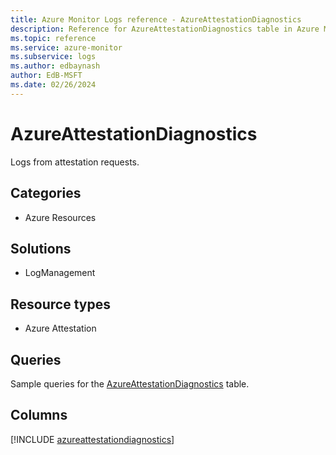 ```yaml
---
title: Azure Monitor Logs reference - AzureAttestationDiagnostics
description: Reference for AzureAttestationDiagnostics table in Azure Monitor Logs.
ms.topic: reference
ms.service: azure-monitor
ms.subservice: logs
ms.author: edbaynash
author: EdB-MSFT
ms.date: 02/26/2024
---
```


# AzureAttestationDiagnostics

Logs from attestation requests.


## Categories

- Azure Resources

## Solutions

- LogManagement

## Resource types

- Azure Attestation

## Queries

 Sample queries for the [AzureAttestationDiagnostics](../queries/azureattestationdiagnostics.md) table.


## Columns
  
[!INCLUDE [azureattestationdiagnostics](.././tables/includes/azureattestationdiagnostics-include.md)]
